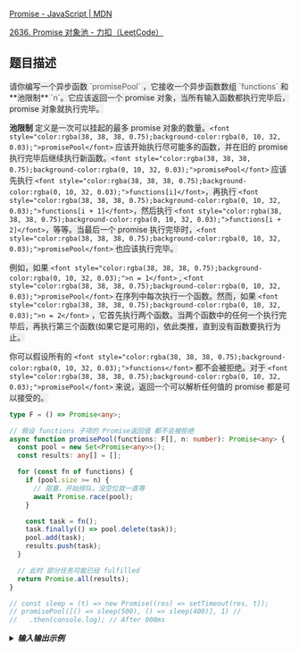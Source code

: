 [Promise - JavaScript | MDN](https://developer.mozilla.org/zh-CN/docs/Web/JavaScript/Reference/Global_Objects/Promise)

[2636. Promise 对象池 - 力扣（LeetCode）](https://leetcode.cn/problems/promise-pool/description/)



<h2 id="EC1bC">题目描述</h2>
<font style="color:rgb(38, 38, 38);background-color:rgb(240, 240, 240);">请你编写一个异步函数</font><font style="color:rgb(38, 38, 38);background-color:rgb(240, 240, 240);"> </font>`<font style="color:rgba(38, 38, 38, 0.75);background-color:rgba(0, 10, 32, 0.03);">promisePool</font>`<font style="color:rgb(38, 38, 38);background-color:rgb(240, 240, 240);"> </font><font style="color:rgb(38, 38, 38);background-color:rgb(240, 240, 240);">，它接收一个异步函数数组</font><font style="color:rgb(38, 38, 38);background-color:rgb(240, 240, 240);"> </font>`<font style="color:rgba(38, 38, 38, 0.75);background-color:rgba(0, 10, 32, 0.03);">functions</font>`<font style="color:rgb(38, 38, 38);background-color:rgb(240, 240, 240);"> </font><font style="color:rgb(38, 38, 38);background-color:rgb(240, 240, 240);">和</font><font style="color:rgb(38, 38, 38);background-color:rgb(240, 240, 240);"> </font>**<font style="color:rgb(38, 38, 38);background-color:rgb(240, 240, 240);">池限制</font>**<font style="color:rgb(38, 38, 38);background-color:rgb(240, 240, 240);"> </font>`<font style="color:rgba(38, 38, 38, 0.75);background-color:rgba(0, 10, 32, 0.03);">n</font>`<font style="color:rgb(38, 38, 38);background-color:rgb(240, 240, 240);">。它应该返回一个 promise 对象，当所有输入函数都执行完毕后，promise 对象就执行完毕。</font>

**<font style="color:rgb(38, 38, 38);background-color:rgb(240, 240, 240);">池限制</font>**<font style="color:rgb(38, 38, 38);background-color:rgb(240, 240, 240);"> </font><font style="color:rgb(38, 38, 38);background-color:rgb(240, 240, 240);">定义是一次可以挂起的最多 promise 对象的数量。</font>`<font style="color:rgba(38, 38, 38, 0.75);background-color:rgba(0, 10, 32, 0.03);">promisePool</font>`<font style="color:rgb(38, 38, 38);background-color:rgb(240, 240, 240);"> </font><font style="color:rgb(38, 38, 38);background-color:rgb(240, 240, 240);">应该开始执行尽可能多的函数，并在旧的 promise 执行完毕后继续执行新函数。</font>`<font style="color:rgba(38, 38, 38, 0.75);background-color:rgba(0, 10, 32, 0.03);">promisePool</font>`<font style="color:rgb(38, 38, 38);background-color:rgb(240, 240, 240);"> </font><font style="color:rgb(38, 38, 38);background-color:rgb(240, 240, 240);">应该先执行</font><font style="color:rgb(38, 38, 38);background-color:rgb(240, 240, 240);"> </font>`<font style="color:rgba(38, 38, 38, 0.75);background-color:rgba(0, 10, 32, 0.03);">functions[i]</font>`<font style="color:rgb(38, 38, 38);background-color:rgb(240, 240, 240);">，再执行</font><font style="color:rgb(38, 38, 38);background-color:rgb(240, 240, 240);"> </font>`<font style="color:rgba(38, 38, 38, 0.75);background-color:rgba(0, 10, 32, 0.03);">functions[i + 1]</font>`<font style="color:rgb(38, 38, 38);background-color:rgb(240, 240, 240);">，然后执行 </font>`<font style="color:rgba(38, 38, 38, 0.75);background-color:rgba(0, 10, 32, 0.03);">functions[i + 2]</font>`<font style="color:rgb(38, 38, 38);background-color:rgb(240, 240, 240);">，等等。当最后一个 promise 执行完毕时，</font>`<font style="color:rgba(38, 38, 38, 0.75);background-color:rgba(0, 10, 32, 0.03);">promisePool</font>`<font style="color:rgb(38, 38, 38);background-color:rgb(240, 240, 240);"> </font><font style="color:rgb(38, 38, 38);background-color:rgb(240, 240, 240);">也应该执行完毕。</font>

<font style="color:rgb(38, 38, 38);background-color:rgb(240, 240, 240);">例如，如果</font><font style="color:rgb(38, 38, 38);background-color:rgb(240, 240, 240);"> </font>`<font style="color:rgba(38, 38, 38, 0.75);background-color:rgba(0, 10, 32, 0.03);">n = 1</font>`<font style="color:rgb(38, 38, 38);background-color:rgb(240, 240, 240);"> </font><font style="color:rgb(38, 38, 38);background-color:rgb(240, 240, 240);">,</font><font style="color:rgb(38, 38, 38);background-color:rgb(240, 240, 240);"> </font>`<font style="color:rgba(38, 38, 38, 0.75);background-color:rgba(0, 10, 32, 0.03);">promisePool</font>`<font style="color:rgb(38, 38, 38);background-color:rgb(240, 240, 240);"> 在序列中每次执行一个函数。然而，如果</font><font style="color:rgb(38, 38, 38);background-color:rgb(240, 240, 240);"> </font>`<font style="color:rgba(38, 38, 38, 0.75);background-color:rgba(0, 10, 32, 0.03);">n = 2</font>`<font style="color:rgb(38, 38, 38);background-color:rgb(240, 240, 240);"> </font><font style="color:rgb(38, 38, 38);background-color:rgb(240, 240, 240);">，它首先执行两个函数。当两个函数中的任何一个执行完毕后，再执行第三个函数(如果它是可用的)，依此类推，直到没有函数要执行为止。</font>

<font style="color:rgb(38, 38, 38);background-color:rgb(240, 240, 240);">你可以假设所有的 </font>`<font style="color:rgba(38, 38, 38, 0.75);background-color:rgba(0, 10, 32, 0.03);">functions</font>`<font style="color:rgb(38, 38, 38);background-color:rgb(240, 240, 240);"> 都不会被拒绝。对于 </font>`<font style="color:rgba(38, 38, 38, 0.75);background-color:rgba(0, 10, 32, 0.03);">promisePool</font>`<font style="color:rgb(38, 38, 38);background-color:rgb(240, 240, 240);"> 来说，返回一个可以解析任何值的 promise 都是可以接受的。</font>



```typescript
type F = () => Promise<any>;

// 假设 functions 子项的 Promise返回值 都不会被拒绝
async function promisePool(functions: F[], n: number): Promise<any> {
  const pool = new Set<Promise<any>>();
  const results: any[] = [];

  for (const fn of functions) {
    if (pool.size >= n) {
      // 阻塞，开始排队，没空位就一直等
      await Promise.race(pool);
    }

    const task = fn();
    task.finally(() => pool.delete(task));
    pool.add(task);
    results.push(task);
  }

  // 此时 部分任务可能已经 fulfilled
  return Promise.all(results);
}

// const sleep = (t) => new Promise((res) => setTimeout(res, t));
// promisePool([() => sleep(500), () => sleep(400)], 1) //
//   .then(console.log); // After 900ms

```



<details class="lake-collapse"><summary id="uadd10fc9"><strong><em><span class="ne-text">输入输出示例</span></em></strong></summary><p id="ud86df498" class="ne-p"><span class="ne-text">示例 1：</span></p><pre data-language="plain" id="u1euH" class="ne-codeblock language-plain"><code>输入：
functions = [
  () =&gt; new Promise(res =&gt; setTimeout(res, 300)),
  () =&gt; new Promise(res =&gt; setTimeout(res, 400)),
  () =&gt; new Promise(res =&gt; setTimeout(res, 200))
]
n = 2
输出：[[300,400,500],500]
解释
传递了三个函数。它们的睡眠时间分别为 300ms、 400ms 和 200ms。
在 t=0 时，执行前两个函数。池大小限制达到 2。
当 t=300 时，第一个函数执行完毕后，执行第3个函数。池大小为 2。
在 t=400 时，第二个函数执行完毕后。没有什么可执行的了。池大小为 1。
在 t=500 时，第三个函数执行完毕后。池大小为 0，因此返回的 promise 也执行完成。</code></pre><p id="u03e7512c" class="ne-p"><span class="ne-text">示例 2：</span></p><pre data-language="plain" id="V5VEX" class="ne-codeblock language-plain"><code>输入：
functions = [
  () =&gt; new Promise(res =&gt; setTimeout(res, 300)),
  () =&gt; new Promise(res =&gt; setTimeout(res, 400)),
  () =&gt; new Promise(res =&gt; setTimeout(res, 200))
]
n = 5
输出：[[300,400,200],400]
解释：
在 t=0 时，所有3个函数都被执行。池的限制大小 5 永远不会满足。
在 t=200 时，第三个函数执行完毕后。池大小为 2。
在 t=300 时，第一个函数执行完毕后。池大小为 1。
在 t=400 时，第二个函数执行完毕后。池大小为 0，因此返回的 promise 也执行完成。</code></pre><p id="u3daec847" class="ne-p"><span class="ne-text">示例 3：</span></p><pre data-language="plain" id="H0ILm" class="ne-codeblock language-plain"><code>输入：
functions = [
  () =&gt; new Promise(res =&gt; setTimeout(res, 300)),
  () =&gt; new Promise(res =&gt; setTimeout(res, 400)),
  () =&gt; new Promise(res =&gt; setTimeout(res, 200))
]
n = 1
输出：[[300,700,900],900]
解释：
在 t=0 时，执行第一个函数。池大小为1。
当 t=300 时，第一个函数执行完毕后，执行第二个函数。池大小为 1。
当 t=700 时，第二个函数执行完毕后，执行第三个函数。池大小为 1。
在 t=900 时，第三个函数执行完毕后。池大小为 0，因此返回的 Promise 也执行完成。</code></pre></details>
